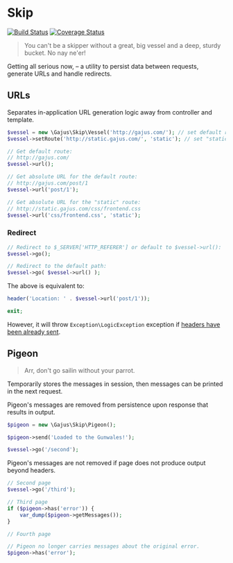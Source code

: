 # Skip

[![Build Status](https://travis-ci.org/gajus/skip.png?branch=master)](https://travis-ci.org/gajus/skip)
[![Coverage Status](https://coveralls.io/repos/gajus/skip/badge.png)](https://coveralls.io/r/gajus/skip)

> You can't be a skipper without a great, big vessel and a deep, sturdy bucket. No nay ne'er!

Getting all serious now, – a utility to persist data between requests, generate URLs and handle redirects.

## URLs

Separates in-application URL generation logic away from controller and template.

```php
$vessel = new \Gajus\Skip\Vessel('http://gajus.com/'); // set default route
$vessel->setRoute('http://static.gajus.com/', 'static'); // set "static" route

// Get default route:
// http://gajus.com/
$vessel->url();

// Get absolute URL for the default route:
// http://gajus.com/post/1
$vessel->url('post/1');

// Get absolute URL for the "static" route:
// http://static.gajus.com/css/frontend.css
$vessel->url('css/frontend.css', 'static');
```

### Redirect

```php
// Redirect to $_SERVER['HTTP_REFERER'] or default to $vessel->url():
$vessel->go();

// Redirect to the default path:
$vessel->go( $vessel->url() );
```

The above is equivalent to:

```php
header('Location: ' . $vessel->url('post/1'));

exit;
```

However, it will throw `Exception\LogicException` exception if [headers have been already sent](http://stackoverflow.com/questions/8028957/how-to-fix-headers-already-sent-error-in-php).

## Pigeon

> Arr, don't go sailin without your parrot.

Temporarily stores the messages in session, then messages can be printed in the next request.

Pigeon's messages are removed from persistence upon response that results in output.

```php
$pigeon = new \Gajus\Skip\Pigeon();

$pigeon->send('Loaded to the Gunwales!');

$vessel->go('/second');
```

Pigeon's messages are not removed if page does not produce output beyond headers.

```php
// Second page
$vessel->go('/third');
```

```php
// Third page
if ($pigeon->has('error')) {
    var_dump($pigeon->getMessages());
}
```

```php
// Fourth page

// Pigeon no longer carries messages about the original error.
$pigeon->has('error');
```